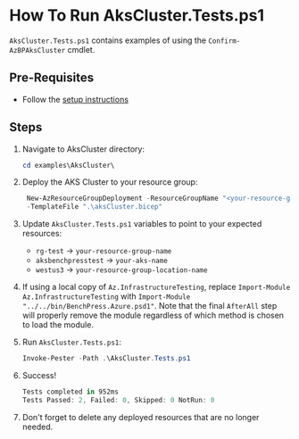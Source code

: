 # How To Run AksCluster.Tests.ps1

`AksCluster.Tests.ps1` contains examples of using the `Confirm-AzBPAksCluster` cmdlet.

## Pre-Requisites

- Follow the [setup instructions](../README.md)

## Steps

1. Navigate to AksCluster directory:

   ```Powershell
   cd examples\AksCluster\
   ```

1. Deploy the AKS Cluster to your resource group:

   ```Powershell
    New-AzResourceGroupDeployment -ResourceGroupName "<your-resource-group-name>"`
    -TemplateFile ".\aksCluster.bicep"
   ```

1. Update `AksCluster.Tests.ps1` variables to point to your expected resources:

   - `rg-test`           -> `your-resource-group-name`
   - `aksbenchpresstest` -> `your-aks-name`
   - `westus3`           -> `your-resource-group-location-name`

1. If using a local copy of `Az.InfrastructureTesting`, replace `Import-Module Az.InfrastructureTesting` with
`Import-Module "../../bin/BenchPress.Azure.psd1"`. Note that the final `AfterAll` step will properly remove the module
regardless of which method is chosen to load the module.

1. Run `AksCluster.Tests.ps1`:

   ```Powershell
   Invoke-Pester -Path .\AksCluster.Tests.ps1
   ```

1. Success!

   ```Powershell
   Tests completed in 952ms
   Tests Passed: 2, Failed: 0, Skipped: 0 NotRun: 0
   ```

1. Don't forget to delete any deployed resources that are no longer needed.
